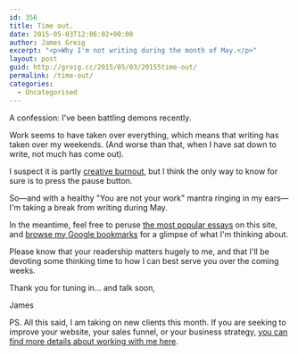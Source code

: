 ```yaml
---
id: 356
title: Time out.
date: 2015-05-03T12:06:02+00:00
author: James Greig
excerpt: "<p>Why I'm not writing during the month of May.</p>"
layout: post
guid: http://greig.cc/2015/05/03/20155time-out/
permalink: /time-out/
categories:
  - Uncategorised
---
```

<p>A confession: I've been battling demons recently.</p>

<p>Work seems to have taken over everything, which means that writing has taken over my weekends. (And worse than that, when I have sat down to write, not much has come out).</p>

<p>I suspect it is partly <a href="http://scottberkun.com/2015/my-creative-burnout/">creative burnout</a>, but I think the only way to know for sure is to press the pause button.</p>

<p>So—and with a healthy "You are not your work" mantra ringing in my ears—I'm taking a break from writing during May.</p>

<p>In the meantime, feel free to peruse <a href="http://greig.cc/journal/?tag=popular">the most popular essays</a> on this site, and <a href="https://bitly.com/greigthink">browse my Google bookmarks</a> for a glimpse of what I'm thinking about. </p>

<p>Please know that your readership matters hugely to me, and that I'll be devoting some thinking time to how I can best serve you over the coming weeks.</p>

<p>Thank you for tuning in... and talk soon,</p>

<p>James</p>

<p>PS. All this said, I am taking on new clients this month. If you are seeking to improve your website, your sales funnel, or your business strategy, <a href="http://greig.cc/design-and-strategy/">you can find more details about working with me here</a>. </p>